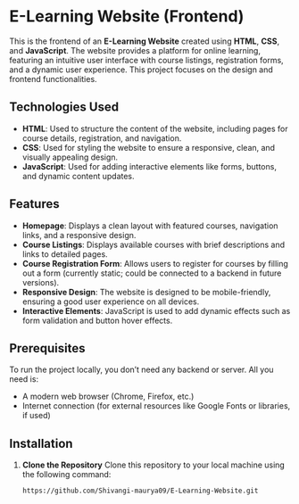  # E-Learning Website (Frontend)

This is the frontend of an **E-Learning Website** created using **HTML**, **CSS**, and **JavaScript**. The website provides a platform for online learning, featuring an intuitive user interface with course listings, registration forms, and a dynamic user experience. This project focuses on the design and frontend functionalities.

## Technologies Used
- **HTML**: Used to structure the content of the website, including pages for course details, registration, and navigation.
- **CSS**: Used for styling the website to ensure a responsive, clean, and visually appealing design.
- **JavaScript**: Used for adding interactive elements like forms, buttons, and dynamic content updates.

## Features
- **Homepage**: Displays a clean layout with featured courses, navigation links, and a responsive design.
- **Course Listings**: Displays available courses with brief descriptions and links to detailed pages.
- **Course Registration Form**: Allows users to register for courses by filling out a form (currently static; could be connected to a backend in future versions).
- **Responsive Design**: The website is designed to be mobile-friendly, ensuring a good user experience on all devices.
- **Interactive Elements**: JavaScript is used to add dynamic effects such as form validation and button hover effects.

## Prerequisites
To run the project locally, you don’t need any backend or server. All you need is:
- A modern web browser (Chrome, Firefox, etc.)
- Internet connection (for external resources like Google Fonts or libraries, if used)

## Installation

1. **Clone the Repository**
   Clone this repository to your local machine using the following command:
   ```bash
   https://github.com/Shivangi-maurya09/E-Learning-Website.git
